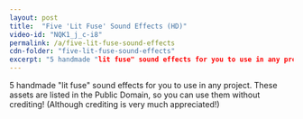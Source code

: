 ```yaml
---
layout: post
title:  "Five 'Lit Fuse' Sound Effects (HD)"
video-id: "NQK1_j_c-i8"
permalink: /a/five-lit-fuse-sound-effects
cdn-folder: "five-lit-fuse-sound-effects"
excerpt: "5 handmade "lit fuse" sound effects for you to use in any project. These assets are listed in the Public Domain, so you can use them without crediting! (Although crediting is very much appreciated!)"
---
```


5 handmade "lit fuse" sound effects for you to use in any project. These assets are listed in the Public Domain, so you can use them without crediting! (Although crediting is very much appreciated!)